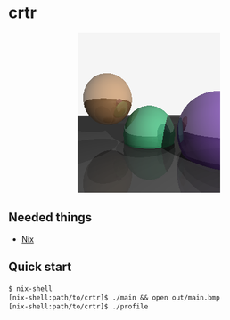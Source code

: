 # crtr

<div align="center"><img src="cover.bmp"></div>

Needed things
---
*   [Nix](https://nixos.org/download.html)

Quick start
---
```
$ nix-shell
[nix-shell:path/to/crtr]$ ./main && open out/main.bmp
[nix-shell:path/to/crtr]$ ./profile
```
